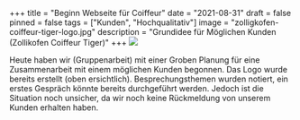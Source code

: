 +++
title = "Beginn Webseite für Coiffeur"
date = "2021-08-31"
draft = false
pinned = false
tags = ["Kunden", "Hochqualitativ"]
image = "zolligkofen-coiffeur-tiger-logo.jpg"
description = "Grundidee für Möglichen Kunden (Zollikofen Coiffeur Tiger)"
+++
![](zolligkofen-coiffeur-tiger-logo.jpg)

Heute haben wir (Gruppenarbeit) mit einer Groben Planung für eine Zusammenarbeit mit einem möglichen Kunden begonnen. Das Logo wurde bereits erstellt (oben ersichtlich). Besprechungsthemen wurden notiert, ein erstes Gespräch könnte bereits durchgeführt werden. Jedoch ist die Situation noch unsicher, da wir noch keine Rückmeldung von unserem Kunden erhalten haben.